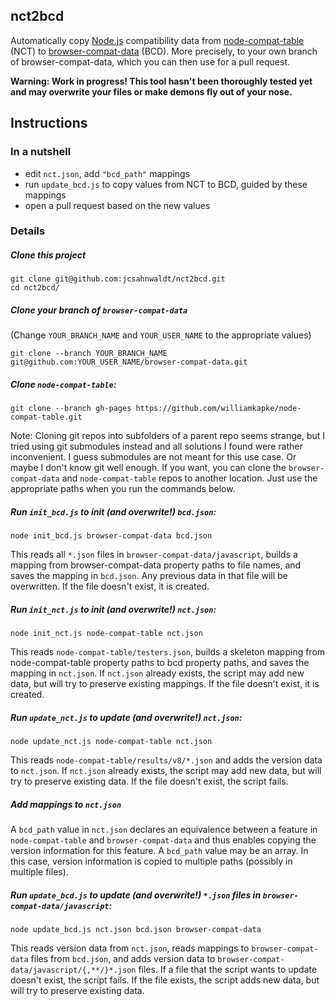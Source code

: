 ## nct2bcd

Automatically copy [Node.js](http://nodejs.org) compatibility data from [node-compat-table](https://github.com/williamkapke/node-compat-table) (NCT) to [browser-compat-data](https://github.com/mdn/browser-compat-data) (BCD). More precisely, to your own branch of browser-compat-data, which you can then use for a pull request.

**Warning: Work in progress! This tool hasn't been thoroughly tested yet and may overwrite your files or make demons fly out of your nose.**

## Instructions

### In a nutshell

- edit `nct.json`, add `"bcd_path"` mappings
- run `update_bcd.js` to copy values from NCT to BCD, guided by these mappings
- open a pull request based on the new values

### Details

##### Clone this project

```
git clone git@github.com:jcsahnwaldt/nct2bcd.git
cd nct2bcd/
```

##### Clone your branch of `browser-compat-data`

(Change `YOUR_BRANCH_NAME` and `YOUR_USER_NAME` to the appropriate values)

```
git clone --branch YOUR_BRANCH_NAME git@github.com:YOUR_USER_NAME/browser-compat-data.git
```

##### Clone `node-compat-table`:

```
git clone --branch gh-pages https://github.com/williamkapke/node-compat-table.git
```

Note: Cloning git repos into subfolders of a parent repo seems strange, but I tried using git submodules instead and all solutions I found were rather inconvenient. I guess submodules are not meant for this use case. Or maybe I don't know git well enough. If you want, you can clone the `browser-compat-data` and `node-compat-table` repos to another location. Just use the appropriate paths when you run the commands below.

##### Run `init_bcd.js` to init (**and overwrite!**) `bcd.json`:

```
node init_bcd.js browser-compat-data bcd.json
```

This reads all `*.json` files in `browser-compat-data/javascript`, builds a mapping from browser-compat-data property paths to file names, and saves the mapping in `bcd.json`. Any previous data in that file will be overwritten. If the file doesn't exist, it is created.

##### Run `init_nct.js` to init (**and overwrite!**) `nct.json`:

```
node init_nct.js node-compat-table nct.json
```

This reads `node-compat-table/testers.json`, builds a skeleton mapping from node-compat-table property paths to bcd property paths, and saves the mapping in `nct.json`. If `nct.json` already exists, the script may add new data, but will try to preserve existing mappings. If the file doesn't exist, it is created.

##### Run `update_nct.js` to update (**and overwrite!**) `nct.json`:

```
node update_nct.js node-compat-table nct.json
```

This reads `node-compat-table/results/v8/*.json` and adds the version data to `nct.json`. If `nct.json` already exists, the script may add new data, but will try to preserve existing data. If the file doesn't exist, the script fails.

##### Add mappings to `nct.json`

A `bcd_path` value in `nct.json` declares an equivalence between a feature in `node-compat-table` and `browser-compat-data` and thus enables copying the version information for this feature. A `bcd_path` value may be an array. In this case, version information is copied to multiple paths (possibly in multiple files).

##### Run `update_bcd.js` to update (**and overwrite!**) `*.json` files in `browser-compat-data/javascript`:

```
node update_bcd.js nct.json bcd.json browser-compat-data
```

This reads version data from `nct.json`, reads mappings to `browser-compat-data` files from `bcd.json`, and adds version data to `browser-compat-data/javascript/{,**/}*.json` files. If a file that the script wants to update doesn't exist, the script fails. If the file exists, the script adds new data, but will try to preserve existing data.
